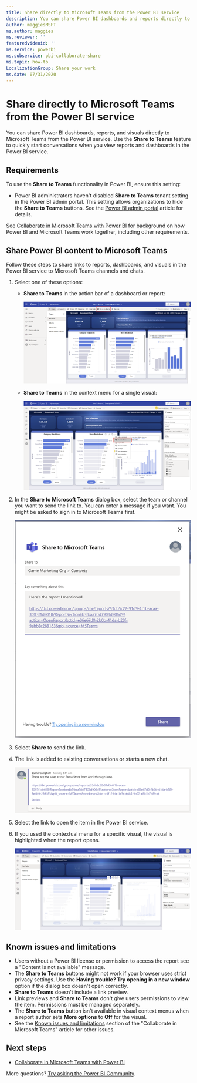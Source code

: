 ```yaml
---
title: Share directly to Microsoft Teams from the Power BI service
description: You can share Power BI dashboards and reports directly to Microsoft Teams from the Power BI service.
author: maggiesMSFT
ms.author: maggies
ms.reviewer: ''
featuredvideoid: ''
ms.service: powerbi
ms.subservice: pbi-collaborate-share
ms.topic: how-to
LocalizationGroup: Share your work
ms.date: 07/31/2020
---
```


# Share directly to Microsoft Teams from the Power BI service

You can share Power BI dashboards, reports, and visuals directly to Microsoft Teams from the Power BI service. Use the **Share to Teams** feature to quickly start conversations when you view reports and dashboards in the Power BI service.

## Requirements

To use the **Share to Teams** functionality in Power BI, ensure this setting:

- Power BI administrators haven't disabled **Share to Teams** tenant setting in the Power BI admin portal. This setting allows organizations to hide the **Share to Teams** buttons. See the [Power BI admin portal](../admin/service-admin-portal.md#share-to-teams) article for details.

See [Collaborate in Microsoft Teams with Power BI](service-collaborate-microsoft-teams.md) for background on how Power BI and Microsoft Teams work together, including other requirements.

## Share Power BI content to Microsoft Teams

Follow these steps to share links to reports, dashboards, and visuals in the Power BI service to Microsoft Teams channels and chats.

1. Select one of these options:

   * **Share to Teams** in the action bar of a dashboard or report:

       ![Screenshot of Share to Teams button in the action bar.](media/service-share-report-teams/service-teams-share-to-teams-action-bar-button.png)
    
   * **Share to Teams** in the context menu for a single visual:
    
      ![Screenshot of Share to Teams button in a visual contextual menu.](media/service-share-report-teams/service-teams-share-to-teams-visual-context-menu.png)

1. In the **Share to Microsoft Teams** dialog box, select the team or channel you want to send the link to. You can enter a message if you want. You might be asked to sign in to Microsoft Teams first.

    ![Screenshot of Share to Microsoft Teams dialog box with information and message.](media/service-share-report-teams/service-teams-share-to-teams-dialog.png)

1. Select **Share** to send the link.
    
1. The link is added to existing conversations or starts a new chat.

    ![Screenshot of Microsoft Teams conversation with link to a Power BI item.](media/service-share-report-teams/service-teams-share-to-teams-deep-link.png)

1. Select the link to open the item in the Power BI service.

1. If you used the contextual menu for a specific visual, the visual is highlighted when the report opens.

    ![Screenshot of Power BI report opened with a specific visual highlighted.](media/service-share-report-teams/service-teams-share-to-teams-spotlight-visual.png)


## Known issues and limitations

- Users without a Power BI license or permission to access the report see a "Content is not available" message.
- The **Share to Teams** buttons might not work if your browser uses strict privacy settings. Use the **Having trouble? Try opening in a new window** option if the dialog box doesn't open correctly.
- **Share to Teams** doesn't include a link preview.
- Link previews and **Share to Teams** don't give users permissions to view the item. Permissions must be managed separately.
- The **Share to Teams** button isn't available in visual context menus when a report author sets **More options** to **Off** for the visual.
- See the [Known issues and limitations](service-collaborate-microsoft-teams.md#known-issues-and-limitations) section of the "Collaborate in Microsoft Teams" article for other issues.

## Next steps

- [Collaborate in Microsoft Teams with Power BI](service-collaborate-microsoft-teams.md)

More questions? [Try asking the Power BI Community](https://community.powerbi.com/).

